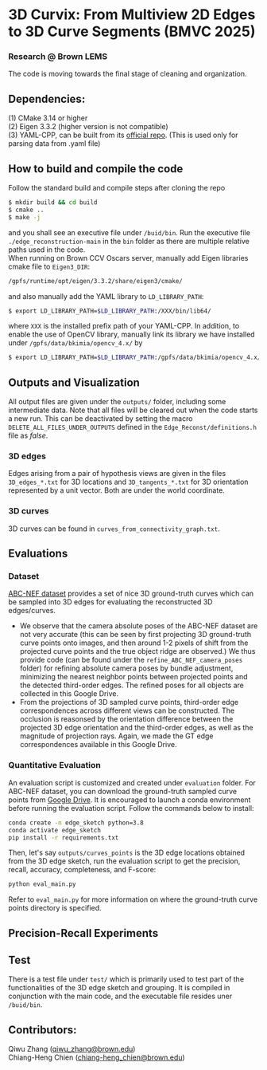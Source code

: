 # 3D Curvix: From Multiview 2D Edges to 3D Curve Segments (BMVC 2025)
### Research @ Brown LEMS
The code is moving towards the final stage of cleaning and organization.

## Dependencies:
(1) CMake 3.14 or higher <br />
(2) Eigen 3.3.2 (higher version is not compatible) <br />
(3) YAML-CPP, can be built from its [official repo](https://github.com/jbeder/yaml-cpp). (This is used only for parsing data from .yaml file) <br />

## How to build and compile the code
Follow the standard build and compile steps after cloning the repo
```bash
$ mkdir build && cd build
$ cmake ..
$ make -j
```
and you shall see an executive file under ``/buid/bin``. Run the executive file ``./edge_reconstruction-main`` in the ``bin`` folder as there are multiple relative paths used in the code. <br />
When running on Brown CCV Oscars server, manually add Eigen libraries cmake file to ``Eigen3_DIR``:
```bash
/gpfs/runtime/opt/eigen/3.3.2/share/eigen3/cmake/
```
and also manually add the YAML library to ``LD_LIBRARY_PATH``:
```bash
$ export LD_LIBRARY_PATH=$LD_LIBRARY_PATH:/XXX/bin/lib64/
```
where ``XXX`` is the installed prefix path of your YAML-CPP. In addition, to enable the use of OpenCV library, manually link its library we have installed under ``/gpfs/data/bkimia/opencv_4.x/`` by
```bash
$ export LD_LIBRARY_PATH=$LD_LIBRARY_PATH:/gpfs/data/bkimia/opencv_4.x/build_install/lib64/
```

## Outputs and Visualization
All output files are given under the ``outputs/`` folder, including some intermediate data. Note that all files will be cleared out when the code starts a new run. This can be deactivated by setting the macro ``DELETE_ALL_FILES_UNDER_OUTPUTS`` defined in the ``Edge_Reconst/definitions.h`` file as _false_.
### 3D edges 
Edges arising from a pair of hypothesis views are given in the files `3D_edges_*.txt` for 3D locations and `3D_tangents_*.txt` for 3D orientation represented by a unit vector. Both are under the world coordinate. 
### 3D curves
3D curves can be found in `curves_from_connectivity_graph.txt`. <br />

## Evaluations

### Dataset
[ABC-NEF dataset](https://github.com/yunfan1202/NEF_code) provides a set of nice 3D ground-truth curves which can be sampled into 3D edges for evaluating the reconstructed 3D edges/curves. 
- We observe that the camera absolute poses of the ABC-NEF dataset are not very accurate (this can be seen by first projecting 3D ground-truth curve points onto images, and then around 1-2 pixels of shift from the projected curve points and the true object ridge are observed.) We thus provide code (can be found under the ``refine_ABC_NEF_camera_poses`` folder) for refining absolute camera poses by bundle adjustment, minimizing the nearest neighbor points between projected points and the detected third-order edges. The refined poses for all objects are collected in this Google Drive.  <br />
- From the projections of 3D sampled curve points, third-order edge correspondences across different views can be constructed. The occlusion is reasonsed by the orientation difference between the projected 3D edge orientation and the third-order edges, as well as the magnitude of projection rays. Again, we made the GT edge correspondences available in this Google Drive.

### Quantitative Evaluation
An evaluation script is customized and created under ``evaluation`` folder. For ABC-NEF dataset, you can download the ground-truth sampled curve points from [Google Drive](https://drive.google.com/drive/folders/1FH8_jykq44YA4FGJ6Par4gBMZg7Ayp1q?usp=sharing). It is encouraged to launch a conda environment before running the evaluation script. Follow the commands below to install:
```bash
conda create -n edge_sketch python=3.8
conda activate edge_sketch
pip install -r requirements.txt
```
Then, let's say ``outputs/curves_points`` is the 3D edge locations obtained from the 3D edge sketch, run the evaluation script to get the precision, recall, accuracy, completeness, and F-score:
```bash
python eval_main.py
```
Refer to ``eval_main.py`` for more information on where the ground-truth curve points directory is specified.

## Precision-Recall Experiments

## Test
There is a test file under ``test/`` which is primarily used to test part of the functionalities of the 3D edge sketch and grouping. It is compiled in conjunction with the main code, and the executable file resides uner ``/buid/bin``.

## Contributors:
Qiwu Zhang (qiwu_zhang@brown.edu) <br />
Chiang-Heng Chien (chiang-heng_chien@brown.edu) <br />



